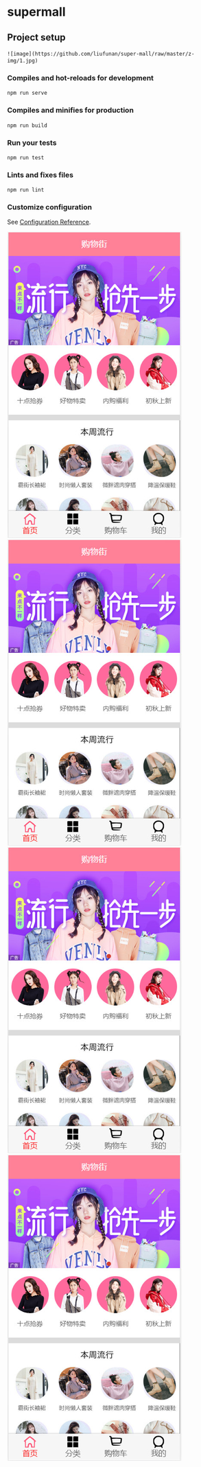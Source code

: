 # supermall

## Project setup
```
![image](https://github.com/liufunan/super-mall/raw/master/z-img/1.jpg)
```

### Compiles and hot-reloads for development
```
npm run serve
```

### Compiles and minifies for production
```
npm run build
```

### Run your tests
```
npm run test
```

### Lints and fixes files
```
npm run lint
```

### Customize configuration
See [Configuration Reference](https://cli.vuejs.org/config/).

![image](https://github.com/liufunan/super-mall/blob/master/z-img/1.jpg)
![image](https://github.com/liufunan/super-mall/blob/master/1.jpg)
![image](https://github.com/liufunan/super-mall/blob/master/pone.jpg)
![image](https://github.com/liufunan/super-mall/raw/master/z-img/1.jpg)

